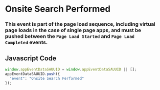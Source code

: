 # Onsite Search Performed

### This event is part of the page load sequence, including virtual page loads in the case of single page apps, and must be pushed between the `Page Load Started` and `Page Load Completed` events.

## Javascript Code
```js
window.appEventDataSAUUID = window.appEventDataSAUUID || [];
appEventDataSAUUID.push({
  "event": "Onsite Search Performed"
});
```




